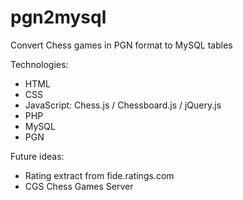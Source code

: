 # pgn2mysql
Convert Chess games in PGN format to MySQL tables

Technologies:
- HTML
- CSS
- JavaScript: Chess.js / Chessboard.js / jQuery.js
- PHP
- MySQL
- PGN

Future ideas:
- Rating extract from fide.ratings.com
- CGS Chess Games Server
